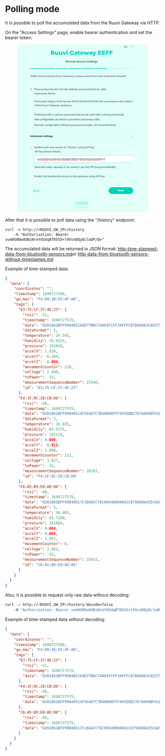 # Polling mode

It is possible to poll the accumulated data from the  Ruuvi Gateway via HTTP.

On the "Access Settings" page, enable bearer authentication and set the bearer token:

<figure><img src="../.gitbook/assets/Screenshot from 2023-06-27 22-30-41.png" alt=""><figcaption></figcaption></figure>

After that it is possible to poll data using the "/history" endpoint:

```shell
curl -v http://<RUUVI_GW_IP>/history 
    -H "Authorization: Bearer vum0G0DwdUBiNreYdSdqB785SX+l9VsnDQyDclwDP/Q="
```

The accumulated data will be returned in JSON format: [http-time-stamped-data-from-bluetooth-sensors.md](../data-formats/http-time-stamped-data-from-bluetooth-sensors.md "mention")or [http-data-from-bluetooth-sensors-without-timestamps.md](../data-formats/http-data-from-bluetooth-sensors-without-timestamps.md "mention")

Example of time-stamped data:

```json
{
  "data": {
    "coordinates": "",
    "timestamp": 1698727580,
    "gw_mac": "F4:D9:16:FE:4F:AD",
    "tags": {
      "E3:75:CF:37:4E:23": {
        "rssi": -51,
        "timestamp": 1698727579,
        "data": "0201061BFF990405164D77BDC74A03FCFF34FFFC87D6DA63CAE375CF374E23",
        "dataFormat": 5,
        "temperature": 28.545,
        "humidity": 76.6325,
        "pressure": 101018,
        "accelX": 1.020,
        "accelY": -0.204,
        "accelZ": -0.004,
        "movementCounter": 218,
        "voltage": 2.686,
        "txPower": -32,
        "measurementSequenceNumber": 25546,
        "id": "E3:75:CF:37:4E:23"
      },
      "F4:1F:0C:28:CB:D6": {
        "rssi": -66,
        "timestamp": 1698727579,
        "data": "0201061BFF99040514F564D7C7B40008FFF403E8B2767A669BF41F0C28CBD6",
        "dataFormat": 5,
        "temperature": 26.825,
        "humidity": 64.5375,
        "pressure": 101124,
        "accelX": 0.008,
        "accelY": -0.012,
        "accelZ": 1.000,
        "movementCounter": 122,
        "voltage": 3.027,
        "txPower": -32,
        "measurementSequenceNumber": 26267,
        "id": "F4:1F:0C:28:CB:D6"
      },
      "C6:A5:B9:E0:AD:06": {
        "rssi": -60,
        "timestamp": 1698727579,
        "data": "0201061BFF99040517C166ACC78C00540004041C8756086435C6A5B9E0AD06",
        "dataFormat": 5,
        "temperature": 30.405,
        "humidity": 65.7100,
        "pressure": 101084,
        "accelX": 0.084,
        "accelY": 0.004,
        "accelZ": 1.052,
        "movementCounter": 8,
        "voltage": 2.682,
        "txPower": -32,
        "measurementSequenceNumber": 25653,
        "id": "C6:A5:B9:E0:AD:06"
      }
    }
  }
}
```

Also, it is possible to request only raw data without decoding:

```bash
curl -v http://<RUUVI_GW_IP>/history?decode=false 
    -H "Authorization: Bearer vum0G0DwdUBiNreYdSdqB785SX+l9VsnDQyDclwDP/Q="
```

Example of time-stamped data without decoding:

```json
{
  "data": {
    "coordinates": "",
    "timestamp": 1698727580,
    "gw_mac": "F4:D9:16:FE:4F:AD",
    "tags": {
      "E3:75:CF:37:4E:23": {
        "rssi": -51,
        "timestamp": 1698727579,
        "data": "0201061BFF990405164D77BDC74A03FCFF34FFFC87D6DA63CAE375CF374E23"
      },
      "F4:1F:0C:28:CB:D6": {
        "rssi": -66,
        "timestamp": 1698727579,
        "data": "0201061BFF99040514F564D7C7B40008FFF403E8B2767A669BF41F0C28CBD6"
      },
      "C6:A5:B9:E0:AD:06": {
        "rssi": -60,
        "timestamp": 1698727579,
        "data": "0201061BFF99040517C166ACC78C00540004041C8756086435C6A5B9E0AD06"
      }
    }
  }
}
```
